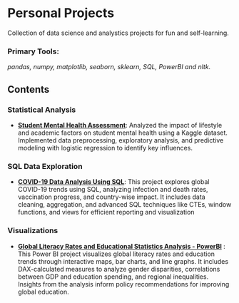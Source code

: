 # Personal Projects

Collection of data science and analystics projects for fun and self-learning.

### **Primary Tools:**  
_pandas, numpy, matplotlib, seaborn, sklearn, SQL, PowerBI and nltk._

## **Contents**

### Statistical Analysis
- [**Student Mental Health Assessment**](https://github.com/glennybarnes/personal_projects/blob/main/Student%20Mental%20Health%20Assessments.ipynb): Analyzed the impact of lifestyle and academic factors on student mental health using a Kaggle dataset. Implemented data preprocessing, exploratory analysis, and predictive modeling with logistic regression to identify key influences.


### SQL Data Exploration
- [**COVID-19 Data Analysis Using SQL**](https://github.com/glennybarnes/personal_projects/blob/main/COVID%20Portfolio%20Project%20actual%20scripts.sql): This project explores global COVID-19 trends using SQL, analyzing infection and death rates, vaccination progress, and country-wise impact. It includes data cleaning, aggregation, and advanced SQL techniques like CTEs, window functions, and views for efficient reporting and visualization

### Visualizations

- [**Global Literacy Rates and Educational Statistics Analysis - PowerBI**](https://app.powerbi.com/links/4X6uPSLwX4?ctid=5c98fb47-d3b9-4649-9d94-f88cbdd9729c&pbi_source=linkShare) : This Power BI project visualizes global literacy rates and education trends through interactive maps, bar charts, and line graphs. It includes DAX-calculated measures to analyze gender disparities, correlations between GDP and education spending, and regional inequalities. Insights from the analysis inform policy recommendations for improving global education.


